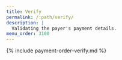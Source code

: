 ```yaml
---
title: Verify
permalink: /:path/verify/
description: |
  Validating the payer's payment details.
menu_order: 3100
---
```


{% include payment-order-verify.md %}
